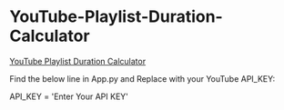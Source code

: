 # YouTube-Playlist-Duration-Calculator
[YouTube Playlist Duration Calculator](https://heidarir88.pythonanywhere.com)

Find the below line in App.py and Replace with your YouTube API_KEY:

API_KEY = 'Enter Your API KEY'
